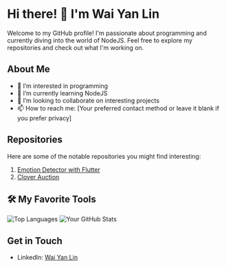 # Hi there! 👋 I'm Wai Yan Lin

Welcome to my GitHub profile! I'm passionate about programming and currently diving into the world of NodeJS. Feel free to explore my repositories and check out what I'm working on.

## About Me
- 👀 I’m interested in programming
- 🌱 I’m currently learning NodeJS
- 💞️ I’m looking to collaborate on interesting projects
- 📫 How to reach me: [Your preferred contact method or leave it blank if you prefer privacy]

## Repositories
Here are some of the notable repositories you might find interesting:

1. [Emotion Detector with Flutter](https://github.com/DevWaiYanLinn/emo-bot-flutter-version)
2. [Clover Auction](https://github.com/DevWaiYanLinn/clover-auction)

## 🛠️ My Favorite Tools
  ![Top Languages](https://github-readme-stats.vercel.app/api/top-langs/?username=DevWaiYanLinn&layout=compact)
  ![Your GitHub Stats](https://github-readme-stats.vercel.app/api?username=DevWaiYanLinn&count_private=true&show_icons=true&hide_title=true)

<!-- Feel free to add more repositories and descriptions as needed -->

## Get in Touch
- LinkedIn: [Wai Yan Lin](https://www.linkedin.com/in/wai-yan-lin-809998260/)

<!-- Feel free to add more ways to reach you -->

<!---
DevWaiYanLinn/DevWaiYanLinn is a ✨ special ✨ repository because its `README.md` (this file) appears on your GitHub profile.
You can click the Preview link to take a look at your changes.
--->
